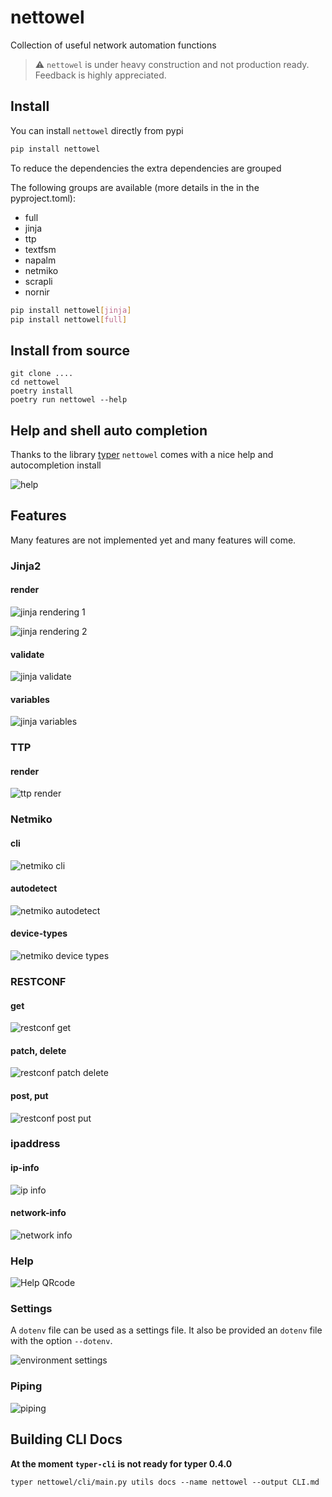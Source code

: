 # nettowel
Collection of useful network automation functions 

> ⚠️ `nettowel` is under heavy construction and not production ready. Feedback is highly appreciated.


## Install

You can install `nettowel` directly from pypi

```bash
pip install nettowel
```

To reduce the dependencies the extra dependencies are grouped

The following groups are available (more details in the in the pyproject.toml):

- full
- jinja
- ttp
- textfsm
- napalm
- netmiko
- scrapli
- nornir

```bash
pip install nettowel[jinja]
pip install nettowel[full]
```

## Install from source

```
git clone ....
cd nettowel
poetry install
poetry run nettowel --help
```


## Help and shell auto completion

Thanks to the library [typer](https://typer.tiangolo.com/) `nettowel` comes with a nice help and autocompletion install

![help](imgs/help.png)


## Features

Many features are not implemented yet and many features will come.



### Jinja2

#### render

![jinja rendering 1](imgs/jinja-render-3.png)

![jinja rendering 2](imgs/jinja-render-1.png)

#### validate

![jinja validate](imgs/jinja-validate.png)

#### variables

![jinja variables](imgs/jinja-variables.png)


### TTP

#### render

![ttp render](imgs/ttp-render.png)

### Netmiko

#### cli

![netmiko cli](imgs/netmiko-cli.png)

#### autodetect

![netmiko autodetect](imgs/netmiko-autodetect.png)

#### device-types

![netmiko device types](imgs/netmiko-device-types.png)


### RESTCONF

#### get

![restconf get](imgs/restconf-get.png)

#### patch, delete

![restconf patch delete](imgs/restconf-patch-delete.png)

#### post, put

![restconf post put](imgs/restconf-post-put.png)

### ipaddress

#### ip-info

![ip info](imgs/ip-info.png)

#### network-info

![network info](imgs/network-info.png)


### Help

![Help QRcode](imgs/nettowel-help.png)


### Settings

A `dotenv` file can be used as a settings file. It also be provided an `dotenv` file with the option `--dotenv`.

![environment settings](imgs/env-settings.png)


### Piping

![piping](imgs/piping.png)



## Building CLI Docs

**At the moment `typer-cli` is not ready for typer 0.4.0**

```
typer nettowel/cli/main.py utils docs --name nettowel --output CLI.md
```
